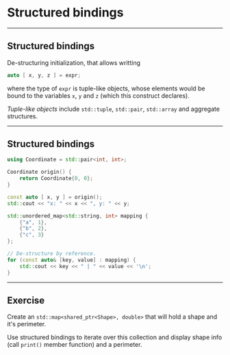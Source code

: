 <!-- .slide: data-background="#111111" -->
# Structured bindings
<!-- I haven't found anything in presentation you've send me with e-mail, so I've searched in repo from C++ course I was participating in, and put those informations here. If I missed something in your's presentatnion in PDF than, please, tell me witch slides to put here or if I should leave it blank. -->
___

## Structured bindings

De-structuring initialization, that allows writting

```cpp
auto [ x, y, z ] = expr;
```

 where the type of `expr` is tuple-like objects, whose elements would be bound to the variables `x`, `y` and `z` (which this construct declares).

 _Tuple-like objects_ include `std::tuple`, `std::pair`, `std::array` and aggregate structures.

___
<!-- .slide: style="font-size: 0.95em" -->

## Structured bindings

```c++
using Coordinate = std::pair<int, int>;

Coordinate origin() {
    return Coordinate{0, 0};
}

const auto [ x, y ] = origin();
std::cout << "x: " << x << ", y: " << y;
```
<!-- .element: class="fragment fade-in" -->

```c++
std::unordered_map<std::string, int> mapping {
    {"a", 1},
    {"b", 2},
    {"c", 3}
};

// De-structure by reference.
for (const auto& [key, value] : mapping) {
    std::cout << key << " | " << value << '\n';
}
```
<!-- .element: class="fragment fade-in" -->

___

## Exercise

Create an `std::map<shared_ptr<Shape>, double>` that will hold a shape and it's perimeter.

Use structured bindings to iterate over this collection and display shape info (call `print()` member function) and a perimeter.
